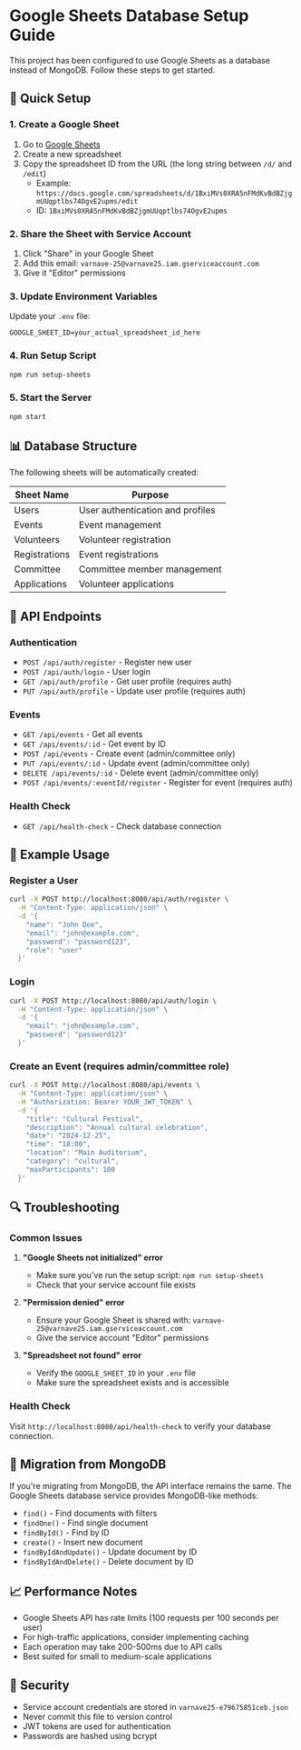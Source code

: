 # Google Sheets Database Setup Guide

This project has been configured to use Google Sheets as a database instead of MongoDB. Follow these steps to get started.

## 🚀 Quick Setup

### 1. Create a Google Sheet
1. Go to [Google Sheets](https://sheets.google.com)
2. Create a new spreadsheet
3. Copy the spreadsheet ID from the URL (the long string between `/d/` and `/edit`)
   - Example: `https://docs.google.com/spreadsheets/d/1BxiMVs0XRA5nFMdKvBdBZjgmUUqptlbs74OgvE2upms/edit`
   - ID: `1BxiMVs0XRA5nFMdKvBdBZjgmUUqptlbs74OgvE2upms`

### 2. Share the Sheet with Service Account
1. Click "Share" in your Google Sheet
2. Add this email: `varnave-25@varnave25.iam.gserviceaccount.com`
3. Give it "Editor" permissions

### 3. Update Environment Variables
Update your `.env` file:
```env
GOOGLE_SHEET_ID=your_actual_spreadsheet_id_here
```

### 4. Run Setup Script
```bash
npm run setup-sheets
```

### 5. Start the Server
```bash
npm start
```

## 📊 Database Structure

The following sheets will be automatically created:

| Sheet Name | Purpose |
|------------|---------|
| Users | User authentication and profiles |
| Events | Event management |
| Volunteers | Volunteer registration |
| Registrations | Event registrations |
| Committee | Committee member management |
| Applications | Volunteer applications |

## 🔧 API Endpoints

### Authentication
- `POST /api/auth/register` - Register new user
- `POST /api/auth/login` - User login
- `GET /api/auth/profile` - Get user profile (requires auth)
- `PUT /api/auth/profile` - Update user profile (requires auth)

### Events
- `GET /api/events` - Get all events
- `GET /api/events/:id` - Get event by ID
- `POST /api/events` - Create event (admin/committee only)
- `PUT /api/events/:id` - Update event (admin/committee only)
- `DELETE /api/events/:id` - Delete event (admin/committee only)
- `POST /api/events/:eventId/register` - Register for event (requires auth)

### Health Check
- `GET /api/health-check` - Check database connection

## 📝 Example Usage

### Register a User
```bash
curl -X POST http://localhost:8080/api/auth/register \
  -H "Content-Type: application/json" \
  -d '{
    "name": "John Doe",
    "email": "john@example.com",
    "password": "password123",
    "role": "user"
  }'
```

### Login
```bash
curl -X POST http://localhost:8080/api/auth/login \
  -H "Content-Type: application/json" \
  -d '{
    "email": "john@example.com",
    "password": "password123"
  }'
```

### Create an Event (requires admin/committee role)
```bash
curl -X POST http://localhost:8080/api/events \
  -H "Content-Type: application/json" \
  -H "Authorization: Bearer YOUR_JWT_TOKEN" \
  -d '{
    "title": "Cultural Festival",
    "description": "Annual cultural celebration",
    "date": "2024-12-25",
    "time": "18:00",
    "location": "Main Auditorium",
    "category": "cultural",
    "maxParticipants": 100
  }'
```

## 🔍 Troubleshooting

### Common Issues

1. **"Google Sheets not initialized" error**
   - Make sure you've run the setup script: `npm run setup-sheets`
   - Check that your service account file exists

2. **"Permission denied" error**
   - Ensure your Google Sheet is shared with: `varnave-25@varnave25.iam.gserviceaccount.com`
   - Give the service account "Editor" permissions

3. **"Spreadsheet not found" error**
   - Verify the `GOOGLE_SHEET_ID` in your `.env` file
   - Make sure the spreadsheet exists and is accessible

### Health Check
Visit `http://localhost:8080/api/health-check` to verify your database connection.

## 🔄 Migration from MongoDB

If you're migrating from MongoDB, the API interface remains the same. The Google Sheets database service provides MongoDB-like methods:

- `find()` - Find documents with filters
- `findOne()` - Find single document
- `findById()` - Find by ID
- `create()` - Insert new document
- `findByIdAndUpdate()` - Update document by ID
- `findByIdAndDelete()` - Delete document by ID

## 📈 Performance Notes

- Google Sheets API has rate limits (100 requests per 100 seconds per user)
- For high-traffic applications, consider implementing caching
- Each operation may take 200-500ms due to API calls
- Best suited for small to medium-scale applications

## 🔐 Security

- Service account credentials are stored in `varnave25-e79675851ceb.json`
- Never commit this file to version control
- JWT tokens are used for authentication
- Passwords are hashed using bcrypt
